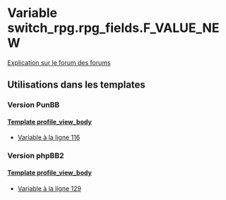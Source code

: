 # Variable switch_rpg.rpg_fields.F_VALUE_NEW
[Explication sur le forum des forums](http://forum.forumactif.com/t294113-listing-des-variables#switch_rpg.rpg_fields.F_VALUE_NEW)
## Utilisations dans les templates
### Version PunBB
#### [Template profile_view_body](punbb/profile_view_body.md)
* [Variable à la ligne 116](../punbb/profile_view_body.tpl#L116)
### Version phpBB2
#### [Template profile_view_body](subsilver/profile_view_body.md)
* [Variable à la ligne 129](../subsilver/profile_view_body.tpl#L129)